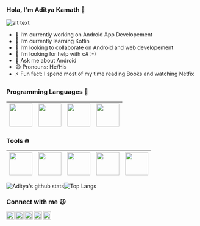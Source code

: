 ### Hola, I'm Aditya Kamath 👋
![alt text](https://github.com/adityakamath16/adityakamath16/blob/master/images/banner/banner.jpg)
- 🔭 I’m currently working on Android App Developement
- 🌱 I’m currently learning Kotlin
- 👯 I’m looking to collaborate on Android and web developement
- 🤔 I’m looking for help with c# :-)
- 💬 Ask me about Android
- 😄 Pronouns: He/His
- ⚡ Fun fact: I spend most of my time reading Books and watching Netfix


### Programming Languages  :rocket:
|<img src="https://github.com/adityakamath16/adityakamath16/blob/master/images/Programming_languages/javalogo.png" width=60> | <img src="https://github.com/adityakamath16/adityakamath16/blob/master/images/Programming_languages/kotlin_logo.jpg" width=60> | <img src="https://github.com/adityakamath16/adityakamath16/blob/master/images/Programming_languages/logo-html-5.png" width=60> |<img src="https://github.com/adityakamath16/adityakamath16/blob/master/images/Programming_languages/php.png" width=60> |
|:---:|:---:|:---:|:---:|


### Tools :fire:
|<img src="https://github.com/adityakamath16/adityakamath16/blob/master/images/tools/1200px-Android_Studio_icon.svg.png" width=60> | <img src="https://github.com/adityakamath16/adityakamath16/blob/master/images/tools/Adobe_Brackets_v0.0.x_icon.png" width=60>|  <img src="https://github.com/adityakamath16/adityakamath16/blob/master/images/tools/firebase.png" width=60> | <img src="https://github.com/adityakamath16/adityakamath16/blob/master/images/tools/25231.svg" width=60> |<img src="https://github.com/adityakamath16/adityakamath16/blob/master/images/tools/logo-stable.png" width=60> |
|:---:|:---:|:---:|:---:|:---:|

![Aditya's github stats](https://github-readme-stats.vercel.app/api?username=adityakamath16)![Top Langs](https://github-readme-stats.vercel.app/api/top-langs/?username=adityakamath16)


### Connect with me :smiley:
<a href="https://twitter.com/adityakamath__">
  <img align="left" alt="Aditya Kamath Twitter" width="21px" src="https://github.com/adityakamath16/adityakamath16/blob/master/images/connect_with_me_images/twitter.svg" />
</a>
<a href="https://www.linkedin.com/in/adityakamath16/">
  <img align="left" alt="Aditya Kamath Linkdin" width="21px" src="https://github.com/adityakamath16/adityakamath16/blob/master/images/connect_with_me_images/linkedin.svg" />
</a>
<a href="https://www.instagram.com/adityakamath__/">
  <img align="left" alt="Aditya Kamath Instagram" width="21px" src="https://github.com/adityakamath16/adityakamath16/blob/master/images/connect_with_me_images/instagram-main.svg" />
</a>
<a href="https://www.facebook.com/adityakamath16">
  <img align="left" alt="Aditya Kamath Facebook" width="21px" src="https://github.com/adityakamath16/adityakamath16/blob/master/images/connect_with_me_images/facebook.svg" />
</a>
<a href="https://www.argsinfotech.com/">
  <img align="left" alt="Aditya Kamath Facebook" width="21px" src="https://github.com/adityakamath16/adityakamath16/blob/master/images/connect_with_me_images/www.svg"  />
</a>
